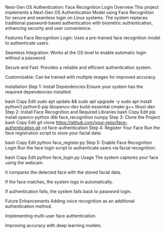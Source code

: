 Next-Gen OS Authentication: Face Recognition Login
Overview
This project implements a Next-Gen OS Authentication Model using Face Recognition for secure and seamless login on Linux systems. The system replaces traditional password-based authentication with biometric authentication, enhancing security and user convenience.

Features
Face Recognition Login: Uses a pre-trained face recognition model to authenticate users.

Seamless Integration: Works at the OS level to enable automatic login without a password.

Secure and Fast: Provides a reliable and efficient authentication system.

Customizable: Can be trained with multiple images for improved accuracy.

Installation
Step 1: Install Dependencies
Ensure your system has the required dependencies installed:

bash
Copy
Edit
sudo apt update && sudo apt upgrade -y
sudo apt install python3 python3-pip libopencv-dev build-essential cmake g++ libssl-dev
Step 2: Install Face Recognition and Required Libraries
bash
Copy
Edit
pip install opencv-python dlib face_recognition numpy
Step 3: Clone the Project
bash
Copy
Edit
git clone https://github.com/your-repo/face-authentication.git
cd face-authentication
Step 4: Register Your Face
Run the face registration script to store your facial data:

bash
Copy
Edit
python face_register.py
Step 5: Enable Face Recognition Login
Run the face login script to authenticate users via facial recognition:

bash
Copy
Edit
python face_login.py
Usage
The system captures your face using the webcam.

It compares the detected face with the stored facial data.

If the face matches, the system logs in automatically.

If authentication fails, the system falls back to password login.

Future Enhancements
Adding voice recognition as an additional authentication method.

Implementing multi-user face authentication.

Improving accuracy with deep learning models.
